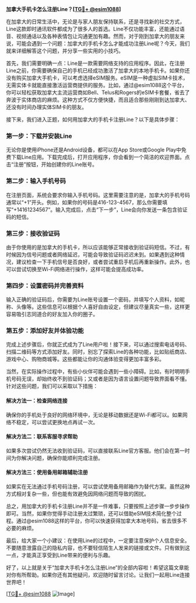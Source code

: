 **加拿大手机卡怎么注册Line？[[TG💪+ @esim1088](https://t.me/s/esim1088)]**

在加拿大的日常生活中，无论是与家人朋友保持联系，还是寻找新的社交方式，Line这款即时通讯软件都成为了很多人的首选。Line不仅功能丰富，还能通过语音、视频通话以及各种表情包让沟通更加有趣。然而，对于刚到加拿大的朋友来说，可能会遇到一个问题：加拿大的手机卡怎么才能成功注册Line呢？今天，我们就来详细解答这个问题，并分享一些实用的小技巧。

首先，我们需要明确一点：Line是一款需要网络支持的应用程序。因此，在注册Line之前，你需要确保自己的手机已经成功激活了加拿大的本地手机卡。如果你还没有购买加拿大手机卡，可以考虑选择eSIM服务。eSIM是一种虚拟SIM卡技术，无需实体卡就能直接激活运营商提供的服务。比如，通过@esim1088这个平台，你可以轻松获取加拿大主流运营商如Bell、Telus和Rogers的eSIM卡套餐，省去了奔波于实体商店的麻烦。这种方式不仅方便快捷，而且适合那些刚刚到达加拿大、还没有时间办理实体SIM卡的朋友。

接下来，我们进入正题，如何用加拿大的手机卡注册Line？以下是具体步骤：

### **第一步：下载并安装Line**
无论你是使用iPhone还是Android设备，都可以在App Store或Google Play中免费下载Line应用。下载完成后，打开应用程序，你会看到一个简洁的欢迎界面。点击“注册”按钮，开始创建你的Line账号。

### **第二步：输入手机号码**
在注册页面，系统会要求你输入手机号码。这里需要注意的是，加拿大的手机号码通常以“+1”开头。例如，如果你的号码是416-123-4567，那么你需要填写“+14161234567”。输入完成后，点击“下一步”，Line会向你发送一条包含验证码的短信。

### **第三步：接收验证码**
由于你使用的是加拿大的手机卡，所以应该能够正常接收到验证码短信。不过，有时候因为信号问题或者网络延迟，可能会导致验证码迟迟未到。如果遇到这种情况，建议检查一下手机信号是否良好，或者尝试重启手机后再重新操作。此外，也可以尝试切换至Wi-Fi网络进行操作，这样可能会提高成功率。

### **第四步：设置密码并完善资料**
输入正确的验证码后，你需要为Line账号设置一个密码，并填写个人资料，如昵称、头像等。这些信息可以根据个人喜好自由设定，但建议尽量真实一些，这样更容易吸引志同道合的好友加入你的圈子。

### **第五步：添加好友并体验功能**
完成上述步骤后，你就正式成为了Line用户啦！接下来，可以通过搜索电话号码、扫描二维码等方式添加好友。同时，别忘了探索Line的各种功能，比如贴纸商店、游戏中心、购物商城等。这些都能让你的沟通体验变得更加丰富多彩。

当然，在实际操作过程中，有些小伙伴可能会遇到一些小障碍。比如，有时明明手机号码无误，却始终收不到验证码；又或者是因为语言设置问题导致界面看不懂。针对这些问题，我们可以采取以下措施：

#### **解决方法一：检查网络连接**
确保你的手机处于良好的网络环境中，无论是移动数据还是Wi-Fi都可以。如果网络不稳定，可以尝试更换地点再试一次。

#### **解决方法二：联系客服寻求帮助**
如果多次尝试仍然无法收到验证码，可以直接联系Line官方客服。他们会在第一时间为你解决问题，确保你能顺利完成注册。

#### **解决方法三：使用备用邮箱辅助注册**
如果实在无法通过手机号码注册，可以尝试使用备用邮箱作为替代方案。虽然这种方式相对复杂一些，但也能有效避免因网络问题而导致的困扰。

总之，用加拿大的手机卡注册Line并不是一件难事，只要按照上述步骤一步步操作即可。当然，如果你觉得手动注册太过繁琐，还可以借助eSIM技术简化整个过程。通过@esim1088这样的平台，你可以快速获得加拿大本地号码，省去很多不必要的麻烦。

最后，给大家一个小建议：在使用Line的过程中，一定要注意保护个人信息安全。不要随意泄露自己的隐私内容，也不要轻信陌生人发来的链接或文件。只有做到这一点，才能真正享受到Line带来的便利与乐趣。

好了，以上就是关于“加拿大手机卡怎么注册Line”的全部内容啦！希望这篇文章能对你有所帮助。如果你还有其他疑问，欢迎随时留言讨论。让我们一起用Line连接世界吧！

[[TG💪+ @esim1088](https://t.me/s/esim1088) ![Image](https://i.postimg.cc/4NQfJmqS/Snipaste-2025-05-13-00-14-12.png)]